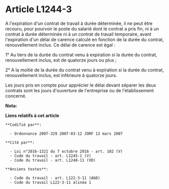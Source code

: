 # Article L1244-3

A l'expiration d'un contrat de travail à durée déterminée, il ne peut être recouru, pour pourvoir le poste du salarié dont le
contrat a pris fin, ni à un contrat à durée déterminée ni à un contrat de travail temporaire, avant l'expiration d'un délai
de carence calculé en fonction de la durée du contrat, renouvellement inclus. Ce délai de carence est égal :

1° Au tiers de la durée du contrat venu à expiration si la durée du contrat, renouvellement inclus, est de quatorze jours ou
plus ;

2° A la moitié de la durée du contrat venu à expiration si la durée du contrat, renouvellement inclus, est inférieure à
quatorze jours.

Les jours pris en compte pour apprécier le délai devant séparer les deux contrats sont les jours d'ouverture de l'entreprise
ou de l'établissement concerné.

**Nota:**



**Liens relatifs à cet article**

	**Codifié par**:

	  - Ordonnance 2007-329 2007-03-12 JORF 13 mars 2007

	**Cité par**:

	  - Loi n°2016-1321 du 7 octobre 2016 - art. 102 (V)
	  - Code du travail - art. L1245-1 (V)
	  - Code du travail - art. L1248-11 (VD)

	**Anciens textes**:

	  - Code du travail - art. L122-3-11 (AbD)
	  - Code du travail L122-3-11 alinéa 1
